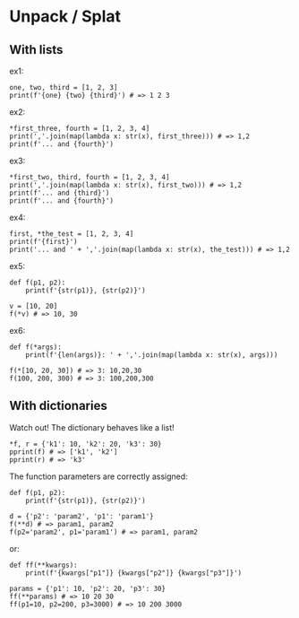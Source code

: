 # Unpack / Splat

## With lists

ex1:

    one, two, third = [1, 2, 3]
    print(f'{one} {two} {third}') # => 1 2 3

ex2:

    *first_three, fourth = [1, 2, 3, 4]
    print(','.join(map(lambda x: str(x), first_three))) # => 1,2
    print(f'... and {fourth}')

ex3:

    *first_two, third, fourth = [1, 2, 3, 4]
    print(','.join(map(lambda x: str(x), first_two))) # => 1,2
    print(f'... and {third}')
    print(f'... and {fourth}')

ex4:

    first, *the_test = [1, 2, 3, 4]
    print(f'{first}')
    print('... and ' + ','.join(map(lambda x: str(x), the_test))) # => 1,2

ex5:

    def f(p1, p2):
        print(f'{str(p1)}, {str(p2)}')

    v = [10, 20]
    f(*v) # => 10, 30 

ex6:

    def f(*args):
        print(f'{len(args)}: ' + ','.join(map(lambda x: str(x), args)))

    f(*[10, 20, 30]) # => 3: 10,20,30
    f(100, 200, 300) # => 3: 100,200,300

## With dictionaries

Watch out! The dictionary behaves like a list!

    *f, r = {'k1': 10, 'k2': 20, 'k3': 30}
    pprint(f) # => ['k1', 'k2']
    pprint(r) # => 'k3'

The function parameters are correctly assigned:

    def f(p1, p2):
        print(f'{str(p1)}, {str(p2)}')

    d = {'p2': 'param2', 'p1': 'param1'}
    f(**d) # => param1, param2
    f(p2='param2', p1='param1') # => param1, param2

or:

    def ff(**kwargs):
        print(f'{kwargs["p1"]} {kwargs["p2"]} {kwargs["p3"]}')

    params = {'p1': 10, 'p2': 20, 'p3': 30}
    ff(**params) # => 10 20 30
    ff(p1=10, p2=200, p3=3000) # => 10 200 3000

